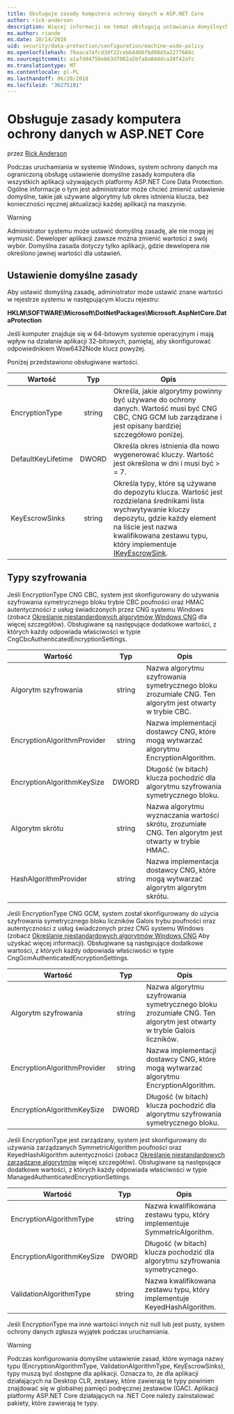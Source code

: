 ```yaml
---
title: Obsługuje zasady komputera ochrony danych w ASP.NET Core
author: rick-anderson
description: Więcej informacji na temat obsługują ustawiania domyślnych zasad komputera dla wszystkich aplikacji używających platformy ASP.NET Core do ochrony danych.
ms.author: riande
ms.date: 10/14/2016
uid: security/data-protection/configuration/machine-wide-policy
ms.openlocfilehash: 70aaca7afcd3df22cebb4466fbd9845a2277688c
ms.sourcegitcommit: a1afd04758e663d7062a5bfa8a0d4dca38f42afc
ms.translationtype: MT
ms.contentlocale: pl-PL
ms.lasthandoff: 06/20/2018
ms.locfileid: "36275191"
---
```

# <a name="data-protection-machine-wide-policy-support-in-aspnet-core"></a>Obsługuje zasady komputera ochrony danych w ASP.NET Core

przez [Rick Anderson](https://twitter.com/RickAndMSFT)

Podczas uruchamiania w systemie Windows, system ochrony danych ma ograniczoną obsługę ustawienie domyślne zasady komputera dla wszystkich aplikacji używających platformy ASP.NET Core Data Protection. Ogólne informacje o tym jest administrator może chcieć zmienić ustawienie domyślne, takie jak używane algorytmy lub okres istnienia klucza, bez konieczności ręcznej aktualizacji każdej aplikacji na maszynie.

> [!WARNING]
> Administrator systemu może ustawić domyślną zasadę, ale nie mogą jej wymusić. Deweloper aplikacji zawsze można zmienić wartości z swój wybór. Domyślna zasada dotyczy tylko aplikacji, gdzie dewelopera nie określono jawnej wartości dla ustawień.

## <a name="setting-default-policy"></a>Ustawienie domyślne zasady

Aby ustawić domyślną zasadę, administrator może ustawić znane wartości w rejestrze systemu w następującym kluczu rejestru:

**HKLM\SOFTWARE\Microsoft\DotNetPackages\Microsoft.AspNetCore.DataProtection**

Jeśli komputer znajduje się w 64-bitowym systemie operacyjnym i mają wpływ na działanie aplikacji 32-bitowych, pamiętaj, aby skonfigurować odpowiednikiem Wow6432Node klucz powyżej.

Poniżej przedstawiono obsługiwane wartości.

| Wartość              | Typ   | Opis |
| ------------------ | :----: | ----------- |
| EncryptionType     | string | Określa, jakie algorytmy powinny być używane do ochrony danych. Wartość musi być CNG CBC, CNG GCM lub zarządzane i jest opisany bardziej szczegółowo poniżej. |
| DefaultKeyLifetime | DWORD  | Określa okres istnienia dla nowo wygenerować kluczy. Wartość jest określona w dni i musi być > = 7. |
| KeyEscrowSinks     | string | Określa typy, które są używane do depozytu klucza. Wartość jest rozdzielana średnikami lista wychwytywanie kluczy depozytu, gdzie każdy element na liście jest nazwa kwalifikowana zestawu typu, który implementuje [IKeyEscrowSink](/dotnet/api/microsoft.aspnetcore.dataprotection.keymanagement.ikeyescrowsink). |

## <a name="encryption-types"></a>Typy szyfrowania

Jeśli EncryptionType CNG CBC, system jest skonfigurowany do używania szyfrowania symetrycznego bloku trybie CBC poufności oraz HMAC autentyczności z usług świadczonych przez CNG systemu Windows (zobacz [Określanie niestandardowych algorytmów Windows CNG](xref:security/data-protection/configuration/overview#specifying-custom-windows-cng-algorithms) dla więcej szczegółów). Obsługiwane są następujące dodatkowe wartości, z których każdy odpowiada właściwości w typie CngCbcAuthenticatedEncryptionSettings.

| Wartość                       | Typ   | Opis |
| --------------------------- | :----: | ----------- |
| Algorytm szyfrowania         | string | Nazwa algorytmu szyfrowania symetrycznego bloku zrozumiałe CNG. Ten algorytm jest otwarty w trybie CBC. |
| EncryptionAlgorithmProvider | string | Nazwa implementacji dostawcy CNG, które mogą wytwarzać algorytmu EncryptionAlgorithm. |
| EncryptionAlgorithmKeySize  | DWORD  | Długość (w bitach) klucza pochodzić dla algorytmu szyfrowania symetrycznego bloku. |
| Algorytm skrótu               | string | Nazwa algorytmu wyznaczania wartości skrótu, zrozumiałe CNG. Ten algorytm jest otwarty w trybie HMAC. |
| HashAlgorithmProvider       | string | Nazwa implementacja dostawcy CNG, które mogą wytwarzać algorytm algorytm skrótu. |

Jeśli EncryptionType CNG GCM, system został skonfigurowany do użycia szyfrowania symetrycznego bloku liczników Galois trybu poufności oraz autentyczności z usług świadczonych przez CNG systemu Windows (zobacz [Określanie niestandardowych algorytmów Windows CNG](xref:security/data-protection/configuration/overview#specifying-custom-windows-cng-algorithms) Aby uzyskać więcej informacji). Obsługiwane są następujące dodatkowe wartości, z których każdy odpowiada właściwości w typie CngGcmAuthenticatedEncryptionSettings.

| Wartość                       | Typ   | Opis |
| --------------------------- | :----: | ----------- |
| Algorytm szyfrowania         | string | Nazwa algorytmu szyfrowania symetrycznego bloku zrozumiałe CNG. Ten algorytm jest otwarty w trybie Galois liczników. |
| EncryptionAlgorithmProvider | string | Nazwa implementacji dostawcy CNG, które mogą wytwarzać algorytmu EncryptionAlgorithm. |
| EncryptionAlgorithmKeySize  | DWORD  | Długość (w bitach) klucza pochodzić dla algorytmu szyfrowania symetrycznego bloku. |

Jeśli EncryptionType jest zarządzany, system jest skonfigurowany do używania zarządzanych SymmetricAlgorithm poufności oraz KeyedHashAlgorithm autentyczności (zobacz [Określanie niestandardowych zarządzane algorytmów](xref:security/data-protection/configuration/overview#specifying-custom-managed-algorithms) więcej szczegółów). Obsługiwane są następujące dodatkowe wartości, z których każdy odpowiada właściwości w typie ManagedAuthenticatedEncryptionSettings.

| Wartość                      | Typ   | Opis |
| -------------------------- | :----: | ----------- |
| EncryptionAlgorithmType    | string | Nazwa kwalifikowana zestawu typu, który implementuje SymmetricAlgorithm. |
| EncryptionAlgorithmKeySize | DWORD  | Długość (w bitach) klucza pochodzić dla algorytmu szyfrowania symetrycznego. |
| ValidationAlgorithmType    | string | Nazwa kwalifikowana zestawu typu, który implementuje KeyedHashAlgorithm. |

Jeśli EncryptionType ma inne wartości innych niż null lub jest pusty, system ochrony danych zgłasza wyjątek podczas uruchamiania.

> [!WARNING]
> Podczas konfigurowania domyślne ustawienie zasad, które wymaga nazwy typu (EncryptionAlgorithmType, ValidationAlgorithmType, KeyEscrowSinks), typy muszą być dostępne dla aplikacji. Oznacza to, że dla aplikacji działających na Desktop CLR, zestawy, które zawierają te typy powinien znajdować się w globalnej pamięci podręcznej zestawów (GAC). Aplikacji platformy ASP.NET Core działających na .NET Core należy zainstalować pakiety, które zawierają te typy.
